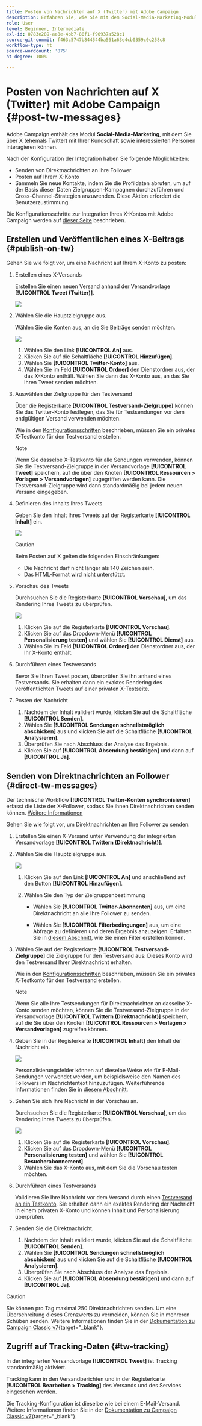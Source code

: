 ```yaml
---
title: Posten von Nachrichten auf X (Twitter) mit Adobe Campaign
description: Erfahren Sie, wie Sie mit dem Social-Media-Marketing-Modul von Adobe Campaign Nachrichten auf X (ehemals Twitter) posten und Direktnachrichten an Ihre Follower senden können.
role: User
level: Beginner, Intermediate
exl-id: 0783e289-ae8e-4bb7-80f1-f90937a528c1
source-git-commit: f463c5747b844544ba561a63e4cb0359c0c258c8
workflow-type: ht
source-wordcount: '875'
ht-degree: 100%

---
```



# Posten von Nachrichten auf X (Twitter) mit Adobe Campaign {#post-tw-messages}

Adobe Campaign enthält das Modul **Social-Media-Marketing**, mit dem Sie über X (ehemals Twitter) mit Ihrer Kundschaft sowie interessierten Personen interagieren können.

Nach der Konfiguration der Integration haben Sie folgende Möglichkeiten:

* Senden von Direktnachrichten an Ihre Follower
* Posten auf Ihrem X-Konto
* Sammeln Sie neue Kontakte, indem Sie die Profildaten abrufen, um auf der Basis dieser Daten Zielgruppen-Kampagnen durchzuführen und Cross-Channel-Strategien anzuwenden. Diese Aktion erfordert die Benutzerzustimmung.


Die Konfigurationsschritte zur Integration Ihres X-Kontos mit Adobe Campaign werden auf [dieser Seite](../connect/ac-tw.md) beschrieben.

## Erstellen und Veröffentlichen eines X-Beitrags {#publish-on-tw}

Gehen Sie wie folgt vor, um eine Nachricht auf Ihrem X-Konto zu posten:

1. Erstellen eines X-Versands

   Erstellen Sie einen neuen Versand anhand der Versandvorlage **[!UICONTROL Tweet (Twitter)]**.

   ![](assets/tw-new-delivery.png)

1. Wählen Sie die Hauptzielgruppe aus.      

   Wählen Sie die Konten aus, an die Sie Beiträge senden möchten.

   ![](assets/tw-define-target.png)

   1. Wählen Sie den Link **[!UICONTROL An]** aus.
   1. Klicken Sie auf die Schaltfläche **[!UICONTROL Hinzufügen]**.
   1. Wählen Sie **[!UICONTROL Twitter-Konto]** aus.
   1. Wählen Sie im Feld **[!UICONTROL Ordner]** den Dienstordner aus, der das X-Konto enthält. Wählen Sie dann das X-Konto aus, an das Sie Ihren Tweet senden möchten.

1. Auswählen der Zielgruppe für den Testversand

   Über die Registerkarte **[!UICONTROL Testversand-Zielgruppe]** können Sie das Twitter-Konto festlegen, das Sie für Testsendungen vor dem endgültigen Versand verwenden möchten.

   Wie in den [Konfigurationsschritten](../connect/ac-tw.md#tw-test-account) beschrieben, müssen Sie ein privates X-Testkonto für den Testversand erstellen.

   >[!NOTE]
   >
   >Wenn Sie dasselbe X-Testkonto für alle Sendungen verwenden, können Sie die Testversand-Zielgruppe in der Versandvorlage **[!UICONTROL Tweet]** speichern, auf die über den Knoten **[!UICONTROL Ressourcen > Vorlagen > Versandvorlagen]** zugegriffen werden kann. Die Testversand-Zielgruppe wird dann standardmäßig bei jedem neuen Versand eingegeben.

1. Definieren des Inhalts Ihres Tweets

   Geben Sie den Inhalt Ihres Tweets auf der Registerkarte **[!UICONTROL Inhalt]** ein.

   ![](assets/tw-delivery-content.png)

   >[!CAUTION]
   >
   >Beim Posten auf X gelten die folgenden Einschränkungen:
   >
   >* Die Nachricht darf nicht länger als 140 Zeichen sein.
   >* Das HTML-Format wird nicht unterstützt.
   >

1. Vorschau des Tweets

   Durchsuchen Sie die Registerkarte **[!UICONTROL Vorschau]**, um das Rendering Ihres Tweets zu überprüfen.

   ![](assets/tw-delivery-preview.png)

   1. Klicken Sie auf die Registerkarte **[!UICONTROL Vorschau]**.
   1. Klicken Sie auf das Dropdown-Menü **[!UICONTROL Personalisierung testen]** und wählen Sie **[!UICONTROL Dienst]** aus.
   1. Wählen Sie im Feld **[!UICONTROL Ordner]** den Dienstordner aus, der Ihr X-Konto enthält.

1. Durchführen eines Testversands

   Bevor Sie Ihren Tweet posten, überprüfen Sie ihn anhand eines Testversands. Sie erhalten dann ein exaktes Rendering des veröffentlichten Tweets auf einer privaten X-Testseite.

1. Posten der Nachricht

   1. Nachdem der Inhalt validiert wurde, klicken Sie auf die Schaltfläche **[!UICONTROL Senden]**.
   1. Wählen Sie **[!UICONTROL Sendungen schnellstmöglich abschicken]** aus und klicken Sie auf die Schaltfläche **[!UICONTROL Analysieren]**.
   1. Überprüfen Sie nach Abschluss der Analyse das Ergebnis.
   1. Klicken Sie auf **[!UICONTROL Absendung bestätigen]** und dann auf **[!UICONTROL Ja]**.

## Senden von Direktnachrichten an Follower {#direct-tw-messages}

Der technische Workflow **[!UICONTROL Twitter-Konten synchronisieren]** erfasst die Liste der X-Follower, sodass Sie ihnen Direktnachrichten senden können. [Weitere Informationen](../connect/ac-tw.md#synchro-tw-accounts)

Gehen Sie wie folgt vor, um Direktnachrichten an Ihre Follower zu senden:

1. Erstellen Sie einen X-Versand unter Verwendung der integrierten Versandvorlage **[!UICONTROL Twittern (Direktnachricht)]**.

1. Wählen Sie die Hauptzielgruppe aus.

   ![](assets/tw-dm-define-target.png)

   1. Klicken Sie auf den Link **[!UICONTROL An]** und anschließend auf den Button **[!UICONTROL Hinzufügen]**.

   1. Wählen Sie den Typ der Zielgruppenbestimmung

      * Wählen Sie **[!UICONTROL Twitter-Abonnenten]** aus, um eine Direktnachricht an alle Ihre Follower zu senden.

      * Wählen Sie **[!UICONTROL Filterbedingungen]** aus, um eine Abfrage zu definieren und deren Ergebnis anzuzeigen. Erfahren Sie in [diesem Abschnitt](../audiences/create-filters.md#advanced-filters), wie Sie einen Filter erstellen können.

1. Wählen Sie auf der Registerkarte **[!UICONTROL Testversand-Zielgruppe]** die Zielgruppe für den Testversand aus: Dieses Konto wird den Testversand Ihrer Direktnachricht erhalten.

   Wie in den [Konfigurationsschritten](../connect/ac-tw.md#tw-test-account) beschrieben, müssen Sie ein privates X-Testkonto für den Testversand erstellen.


   >[!NOTE]
   >
   >Wenn Sie alle Ihre Testsendungen für Direktnachrichten an dasselbe X-Konto senden möchten, können Sie die Testversand-Zielgruppe in der Versandvorlage **[!UICONTROL Twittern (Direktnachricht)]** speichern, auf die Sie über den Knoten **[!UICONTROL Ressourcen > Vorlagen > Versandvorlagen]** zugreifen können.

1. Geben Sie in der Registerkarte **[!UICONTROL Inhalt]** den Inhalt der Nachricht ein.

   ![](assets/tw-dm-content.png)

   Personalisierungsfelder können auf dieselbe Weise wie für E-Mail-Sendungen verwendet werden, um beispielsweise den Namen des Followers im Nachrichtentext hinzuzufügen. Weiterführende Informationen finden Sie in [diesem Abschnitt](../send/personalize.md).

1. Sehen Sie sich Ihre Nachricht in der Vorschau an.

   Durchsuchen Sie die Registerkarte **[!UICONTROL Vorschau]**, um das Rendering Ihres Tweets zu überprüfen.

   ![](assets/tw-dm-preview.png)

   1. Klicken Sie auf die Registerkarte **[!UICONTROL Vorschau]**.
   1. Klicken Sie auf das Dropdown-Menü **[!UICONTROL Personalisierung testen]** und wählen Sie **[!UICONTROL Besucherabonnement]**.
   1. Wählen Sie das X-Konto aus, mit dem Sie die Vorschau testen möchten.

1. Durchführen eines Testversands

   Validieren Sie Ihre Nachricht vor dem Versand durch einen [Testversand an ein Testkonto](../send/preview-and-proof.md). Sie erhalten dann ein exaktes Rendering der Nachricht in einem privaten X-Konto und können Inhalt und Personalisierung überprüfen.

1. Senden Sie die Direktnachricht.

   1. Nachdem der Inhalt validiert wurde, klicken Sie auf die Schaltfläche **[!UICONTROL Senden]**.
   1. Wählen Sie **[!UICONTROL Sendungen schnellstmöglich abschicken]** aus und klicken Sie auf die Schaltfläche **[!UICONTROL Analysieren]**.
   1. Überprüfen Sie nach Abschluss der Analyse das Ergebnis.
   1. Klicken Sie auf **[!UICONTROL Absendung bestätigen]** und dann auf **[!UICONTROL Ja]**.

>[!CAUTION]
>
>Sie können pro Tag maximal 250 Direktnachrichten senden. Um eine Überschreitung dieses Grenzwerts zu vermeiden, können Sie in mehreren Schüben senden. Weitere Informationen finden Sie in der [Dokumentation zu Campaign Classic v7](https://experienceleague.adobe.com/docs/campaign-classic/using/sending-messages/key-steps-when-creating-a-delivery/steps-sending-the-delivery.html?lang=de#sending-using-multiple-waves){target="_blank"}.


## Zugriff auf Tracking-Daten {#tw-tracking}

In der integrierten Versandvorlage **[!UICONTROL Tweet]** ist Tracking standardmäßig aktiviert.

Tracking kann in den Versandberichten und in der Registerkarte **[!UICONTROL Bearbeiten > Tracking]** des Versands und des Services eingesehen werden.

Die Tracking-Konfiguration ist dieselbe wie bei einem E-Mail-Versand. Weitere Informationen finden Sie in der [Dokumentation zu Campaign Classic v7](https://experienceleague.adobe.com/docs/campaign-classic/using/sending-messages/monitoring-deliveries/about-delivery-monitoring.html?lang=de){target="_blank"}.

